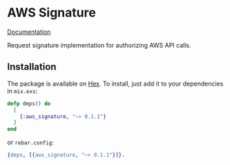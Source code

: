 # AWS Signature

[Documentation](https://hexdocs.pm/aws_signature)

Request signature implementation for authorizing AWS API calls.

## Installation

The package is available on [Hex](https://hex.pm/packages/aws_signature).
To install, just add it to your dependencies in `mix.exs`:

```elixir
defp deps() do
  [
    {:aws_signature, "~> 0.1.1"}
  ]
end
```

or `rebar.config`:

```erlang
{deps, [{aws_signature, "~> 0.1.1"}]}.
```
